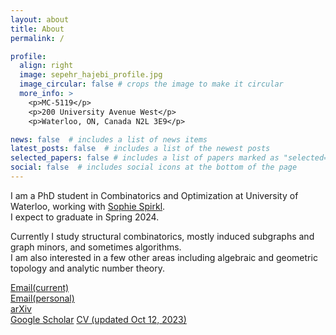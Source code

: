 ```yaml
---
layout: about
title: About
permalink: /

profile:
  align: right
  image: sepehr_hajebi_profile.jpg
  image_circular: false # crops the image to make it circular
  more_info: >
    <p>MC-5119</p>
    <p>200 University Avenue West</p>
    <p>Waterloo, ON, Canada N2L 3E9</p>

news: false  # includes a list of news items
latest_posts: false  # includes a list of the newest posts
selected_papers: false # includes a list of papers marked as "selected={true}"
social: false  # includes social icons at the bottom of the page
---
```


I am a PhD student in Combinatorics and Optimization at University of Waterloo, working with <a href='https://sites.google.com/site/sophiespirkl/'>Sophie Spirkl</a>.\
I expect to graduate in Spring 2024.

Currently I study structural combinatorics, mostly induced subgraphs and graph minors, and sometimes algorithms.\
I am also interested in a few other areas including algebraic and geometric topology and analytic number theory.


<a href='mailto:shajebi@uwaterloo.ca'>Email(current)</a>\
<a href='mailto:sepehr.hajebi@gmail.com'>Email(personal)</a>\
<a href='https://arxiv.org/a/hajebi_s_1.html'>arXiv</a>\
<a href='https://scholar.google.com/citations?hl=en&authuser=1&user=jHoNmSkAAAAJ'>Google Scholar</a>
<a href="{{ 'sepehr_hajebi_cv.pdf' | prepend: 'assets/pdf/' | relative_url}}" target="_blank" rel="noopener noreferrer"><i class="fas fa-file-pdf"></i>CV (updated Oct 12, 2023)</a>
